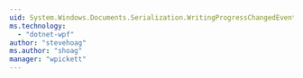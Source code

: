 ```yaml
---
uid: System.Windows.Documents.Serialization.WritingProgressChangedEventHandler
ms.technology: 
  - "dotnet-wpf"
author: "stevehoag"
ms.author: "shoag"
manager: "wpickett"
---
```

